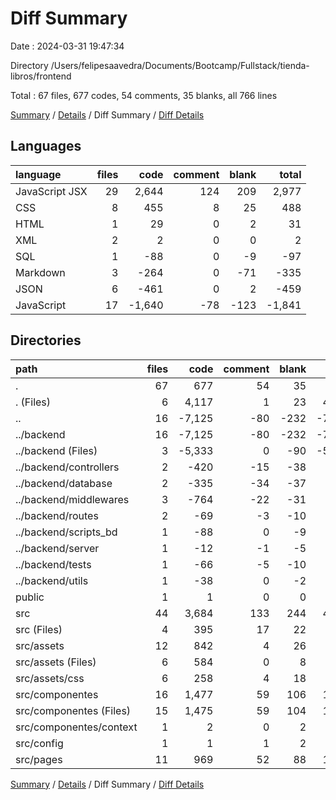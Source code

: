 # Diff Summary

Date : 2024-03-31 19:47:34

Directory /Users/felipesaavedra/Documents/Bootcamp/Fullstack/tienda-libros/frontend

Total : 67 files,  677 codes, 54 comments, 35 blanks, all 766 lines

[Summary](results.md) / [Details](details.md) / Diff Summary / [Diff Details](diff-details.md)

## Languages
| language | files | code | comment | blank | total |
| :--- | ---: | ---: | ---: | ---: | ---: |
| JavaScript JSX | 29 | 2,644 | 124 | 209 | 2,977 |
| CSS | 8 | 455 | 8 | 25 | 488 |
| HTML | 1 | 29 | 0 | 2 | 31 |
| XML | 2 | 2 | 0 | 0 | 2 |
| SQL | 1 | -88 | 0 | -9 | -97 |
| Markdown | 3 | -264 | 0 | -71 | -335 |
| JSON | 6 | -461 | 0 | 2 | -459 |
| JavaScript | 17 | -1,640 | -78 | -123 | -1,841 |

## Directories
| path | files | code | comment | blank | total |
| :--- | ---: | ---: | ---: | ---: | ---: |
| . | 67 | 677 | 54 | 35 | 766 |
| . (Files) | 6 | 4,117 | 1 | 23 | 4,141 |
| .. | 16 | -7,125 | -80 | -232 | -7,437 |
| ../backend | 16 | -7,125 | -80 | -232 | -7,437 |
| ../backend (Files) | 3 | -5,333 | 0 | -90 | -5,423 |
| ../backend/controllers | 2 | -420 | -15 | -38 | -473 |
| ../backend/database | 2 | -335 | -34 | -37 | -406 |
| ../backend/middlewares | 3 | -764 | -22 | -31 | -817 |
| ../backend/routes | 2 | -69 | -3 | -10 | -82 |
| ../backend/scripts_bd | 1 | -88 | 0 | -9 | -97 |
| ../backend/server | 1 | -12 | -1 | -5 | -18 |
| ../backend/tests | 1 | -66 | -5 | -10 | -81 |
| ../backend/utils | 1 | -38 | 0 | -2 | -40 |
| public | 1 | 1 | 0 | 0 | 1 |
| src | 44 | 3,684 | 133 | 244 | 4,061 |
| src (Files) | 4 | 395 | 17 | 22 | 434 |
| src/assets | 12 | 842 | 4 | 26 | 872 |
| src/assets (Files) | 6 | 584 | 0 | 8 | 592 |
| src/assets/css | 6 | 258 | 4 | 18 | 280 |
| src/componentes | 16 | 1,477 | 59 | 106 | 1,642 |
| src/componentes (Files) | 15 | 1,475 | 59 | 104 | 1,638 |
| src/componentes/context | 1 | 2 | 0 | 2 | 4 |
| src/config | 1 | 1 | 1 | 2 | 4 |
| src/pages | 11 | 969 | 52 | 88 | 1,109 |

[Summary](results.md) / [Details](details.md) / Diff Summary / [Diff Details](diff-details.md)